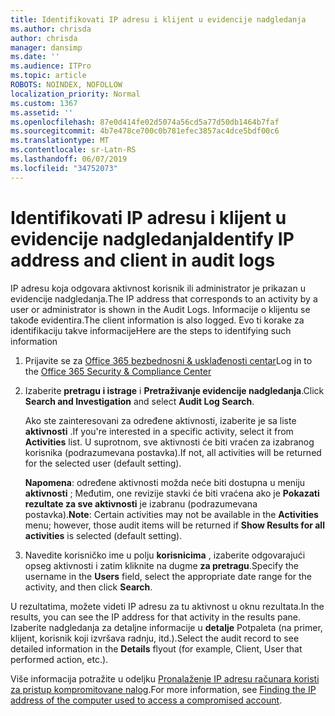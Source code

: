 ```yaml
---
title: Identifikovati IP adresu i klijent u evidencije nadgledanja
ms.author: chrisda
author: chrisda
manager: dansimp
ms.date: ''
ms.audience: ITPro
ms.topic: article
ROBOTS: NOINDEX, NOFOLLOW
localization_priority: Normal
ms.custom: 1367
ms.assetid: ''
ms.openlocfilehash: 87e0d414fe02d5074a56cd5a77d50db1464b7faf
ms.sourcegitcommit: 4b7e478ce700c0b781efec3857ac4dce5bdf00c6
ms.translationtype: MT
ms.contentlocale: sr-Latn-RS
ms.lasthandoff: 06/07/2019
ms.locfileid: "34752073"
---
```

# <a name="identify-ip-address-and-client-in-audit-logs"></a><span data-ttu-id="c88b8-102">Identifikovati IP adresu i klijent u evidencije nadgledanja</span><span class="sxs-lookup"><span data-stu-id="c88b8-102">Identify IP address and client in audit logs</span></span>

<span data-ttu-id="c88b8-103">IP adresu koja odgovara aktivnost korisnik ili administrator je prikazan u evidencije nadgledanja.</span><span class="sxs-lookup"><span data-stu-id="c88b8-103">The IP address that corresponds to an activity by a user or administrator is shown in the Audit Logs.</span></span> <span data-ttu-id="c88b8-104">Informacije o klijentu se takođe evidentira.</span><span class="sxs-lookup"><span data-stu-id="c88b8-104">The client information is also logged.</span></span> <span data-ttu-id="c88b8-105">Evo ti korake za identifikaciju takve informacije</span><span class="sxs-lookup"><span data-stu-id="c88b8-105">Here are the steps to identifying such information</span></span>

1. <span data-ttu-id="c88b8-106">Prijavite se za [Office 365 bezbednosni & usklađenosti centar](https://protection.office.com/)</span><span class="sxs-lookup"><span data-stu-id="c88b8-106">Log in to the [Office 365 Security & Compliance Center](https://protection.office.com/)</span></span>

2. <span data-ttu-id="c88b8-107">Izaberite **pretragu i istrage** i **Pretraživanje evidencije nadgledanja**.</span><span class="sxs-lookup"><span data-stu-id="c88b8-107">Click **Search and Investigation** and select **Audit Log Search**.</span></span>

   <span data-ttu-id="c88b8-108">Ako ste zainteresovani za određene aktivnosti, izaberite je sa liste **aktivnosti** .</span><span class="sxs-lookup"><span data-stu-id="c88b8-108">If you're interested in a specific activity, select it from **Activities** list.</span></span> <span data-ttu-id="c88b8-109">U suprotnom, sve aktivnosti će biti vraćen za izabranog korisnika (podrazumevana postavka).</span><span class="sxs-lookup"><span data-stu-id="c88b8-109">If not, all activities will be returned for the selected user (default setting).</span></span>

   <span data-ttu-id="c88b8-110">**Napomena**: određene aktivnosti možda neće biti dostupna u meniju **aktivnosti** ; Međutim, one revizije stavki će biti vraćena ako je **Pokazati rezultate za sve aktivnosti** je izabranu (podrazumevana postavka).</span><span class="sxs-lookup"><span data-stu-id="c88b8-110">**Note**: Certain activities may not be available in the **Activities** menu; however, those audit items will be returned if **Show Results for all activities** is selected (default setting).</span></span>

3. <span data-ttu-id="c88b8-111">Navedite korisničko ime u polju **korisnicima** , izaberite odgovarajući opseg aktivnosti i zatim kliknite na dugme **za pretragu**.</span><span class="sxs-lookup"><span data-stu-id="c88b8-111">Specify the username in the **Users** field, select the appropriate date range for the activity, and then click **Search**.</span></span>

<span data-ttu-id="c88b8-112">U rezultatima, možete videti IP adresu za tu aktivnost u oknu rezultata.</span><span class="sxs-lookup"><span data-stu-id="c88b8-112">In the results, you can see the IP address for that activity in the results pane.</span></span> <span data-ttu-id="c88b8-113">Izaberite nadgledanja za detaljne informacije u **detalje** Potpaleta (na primer, klijent, korisnik koji izvršava radnju, itd.).</span><span class="sxs-lookup"><span data-stu-id="c88b8-113">Select the audit record to see detailed information in the **Details** flyout (for example, Client, User that performed action, etc.).</span></span>

<span data-ttu-id="c88b8-114">Više informacija potražite u odeljku [Pronalaženje IP adresu računara koristi za pristup kompromitovane nalog](https://docs.microsoft.com/office365/securitycompliance/auditing-troubleshooting-scenarios#finding-the-ip-address-of-the-computer-used-to-access-a-compromised-account).</span><span class="sxs-lookup"><span data-stu-id="c88b8-114">For more information, see [Finding the IP address of the computer used to access a compromised account](https://docs.microsoft.com/office365/securitycompliance/auditing-troubleshooting-scenarios#finding-the-ip-address-of-the-computer-used-to-access-a-compromised-account).</span></span>
